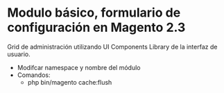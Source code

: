 # Modulo básico, formulario de configuración en Magento 2.3

Grid de administración utilizando UI Components Library de la interfaz de usuario.

- Modifcar namespace y nombre del módulo
- Comandos:
   - php bin/magento cache:flush